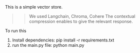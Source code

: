 This is a simple vector store. 
>> We used Langchain, Chroma, Cohere
>> The contextual compression enables to give the relevant response.

To run this 

1. Install dependencies:
  pip install -r requirements.txt
2. run the main.py file:
   python main.py
